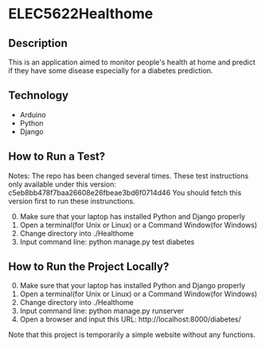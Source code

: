 # ELEC5622Healthome
## Description
This is an application aimed to monitor people's health at home and predict if they have some disease especially for a diabetes prediction.

## Technology
+ Arduino
+ Python
+ Django

## How to Run a Test?

Notes: The repo has been changed several times. These test instructions only available under this version:
c5eb8bb478f7baa26608e26fbeae3bd6f0714d46
You should fetch this version first to run these instrunctions.

0. Make sure that your laptop has installed Python and Django properly
1. Open a terminal(for Unix or Linux) or a Command Window(for Windows)
2. Change directory into ./Healthome
3. Input command line: python manage.py test diabetes 

## How to Run the Project Locally?
0. Make sure that your laptop has installed Python and Django properly
1. Open a terminal(for Unix or Linux) or a Command Window(for Windows)
2. Change directory into ./Healthome
3. Input command line: python manage.py runserver
4. Open a browser and input this URL: http://localhost:8000/diabetes/

Note that this project is temporarily a simple website without any functions.
